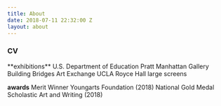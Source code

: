 ```yaml
---
title: About
date: 2018-07-11 22:32:00 Z
layout: about
---
```


<h3>CV</h3>
**exhibitions**
U.S. Department of Education
Pratt Manhattan Gallery
Building Bridges Art Exchange
UCLA Royce Hall large screens

**awards**
Merit Winner Youngarts Foundation (2018)
National Gold Medal Scholastic Art and Writing (2018)



